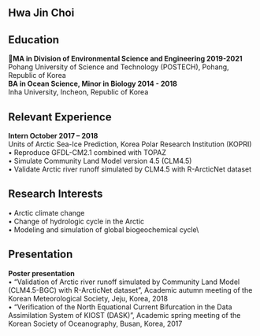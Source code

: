 ## Hwa Jin Choi

## Education
:school:**MA in Division of Environmental Science and Engineering    2019-2021**\
Pohang University of Science and Technology (POSTECH), Pohang, Republic of Korea\
**BA in Ocean Science, Minor in Biology                      2014 - 2018**\
Inha University, Incheon, Republic of Korea

## Relevant Experience
**Intern                                            October 2017 – 2018**\
Units of Arctic Sea-Ice Prediction, Korea Polar Research Institution (KOPRI)\
•	Reproduce GFDL-CM2.1 combined with TOPAZ\
•	Simulate Community Land Model version 4.5 (CLM4.5)\
•	Validate Arctic river runoff simulated by CLM4.5 with R-ArcticNet dataset

## Research Interests
•	Arctic climate change\
•	Change of hydrologic cycle in the Arctic\
•	Modeling and simulation of global biogeochemical cycle\

## Presentation
**Poster presentation**\
•	“Validation of Arctic river runoff simulated by Community Land Model (CLM4.5-BGC) with R-ArcticNet dataset”, Academic autumn meeting of the Korean Meteorological Society, Jeju, Korea, 2018\
•	“Verification of the North Equational Current Bifurcation in the Data Assimilation System of KIOST (DASK)”, Academic spring meeting of the Korean Society of Oceanography, Busan, Korea, 2017
